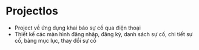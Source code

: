# ProjectIos
- Project về ứng dụng khai báo sự cố qua điện thoại
- Thiết kế các màn hình đăng nhập, đăng ký, danh sách sự cố, chi tiết sự cố, bảng mục lục, thay đổi sự cố
